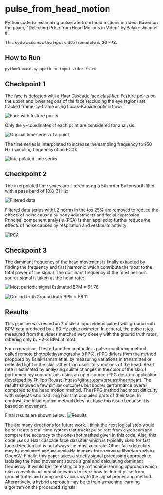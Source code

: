 # pulse_from_head_motion
Python code for estimating pulse rate from head motions in video.
Based on the paper, "Detecting Pulse from Head Motions in Video" by Balakrishnan et al.

This code assumes the input video framerate is 30 FPS.


## How to Run
`python3 main.py <path to input video file>`


## Checkpoint 1
The face is detected with a Haar Cascade face classifier. Feature points on the upper and lower regions of the face
(excluding the eye region) are tracked frame-by-frame using Lucas-Kanade optical flow:

![Face with feature points](images/face_with_feature_points.png)

Only the y-coordinates of each point are considered for analysis:

![Original time series of a point](images/original_time_series.png)

The time series is interpolated to increase the sampling frequency to 250 Hz (sampling frequency
of an ECG):

![Interpolated time series](images/interpolated_time_series.png)


## Checkpoint 2
The interpolated time series are filtered using a 5th order Butterworth filter with a pass band of
[0.8, 3] Hz:

![Filtered data](images/filtered_data.png)

Filtered data series with L2 norms in the top 25% are removed to reduce the effects of noise caused by
body adjustments and facial expression. Principal component analysis (PCA) is then applied to further reduce
the effects of noise caused by respiration and vestibular activity:

![PCA](images/principal_component.png)


## Checkpoint 3
The dominant frequency of the head movement is finally extracted by finding the frequency and first harmonic
which contribute the most to the total power of the signal. The dominant frequency of the most periodic
source signal is taken as the heart rate:

![Most periodic signal](images/most_periodic_signal.png)
Estimated BPM = 65.78

![Ground truth](images/ground_truth.png)
Ground truth BPM = 68.11


## Results
This pipeline was tested on 7 distinct input videos paired with ground truth BPM data produced by a 60 Hz pulse
oximeter. In general, the pulse rates measured from the videos matched very closely with the ground
truth rates, differing only by ~2-3 BPM at most.

For comparison, I tested another contactless pulse monitoring method called remote photoplethysmography (rPPG).
rPPG differs from the method proposed by Balakrishnan et al. by measuring variations in transmitted
or reflected light in the skin rather than oscillatory motions of the head. Heart rate is estimated
by analyzing subtle changes in the color of the skin. I performed my comparisons using an open source
rPPG desktop application developed by Philipp Rouast (https://github.com/prouast/heartbeat). The results
showed a few similar outcomes but poorer performance overall compared to the head motion method. The
rPPG method had most difficulty with subjects who had long hair that occluded parts of their face.
In contrast, the head motion method does not have this issue because it is based on movement.

Final results are shown below:
![Results](images/results.png)

The are many directions for future work. I think the next logical step would be to create a real-time system that tracks pulse rate from a webcam and compare the accuracy to the one-shot method given in this code. Also, this code uses a Haar cascade face classifier which is typically used for fast face detection but is not always the most accurate. Other face detectors may be evaluated and are available in many free software libraries such as OpenCV. Finally, this paper takes a strictly signal processing approach to isolating the head movement source signal and calculating dominant frequency. It would be interesting to try a machine learning approach which uses convolutional neural networks to learn how to detect pulse from ground truths and compare its accuracy to the signal processing method. Alternatively, a hybrid approach may be to train a machine learning algorithm on the processed signals.
